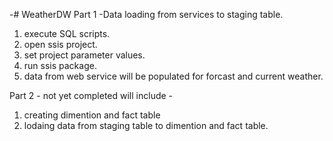 -# WeatherDW
Part 1 -Data loading from services to staging table.
1. execute SQL scripts.
2. open ssis project.
3. set project parameter values.
4. run ssis package.
5. data from web service will be populated for forcast and current weather.

Part 2 - not yet completed
will include - 
1.  creating dimention and fact table 
2.  lodaing data from staging table to dimention and fact table.
